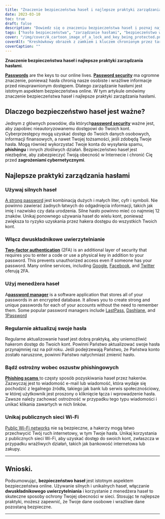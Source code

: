 ```yaml
---
title: "Znaczenie bezpieczeństwa haseł i najlepsze praktyki zarządzania hasłami"
date: 2023-03-10
toc: true
draft: false
description: "Dowiedz się o znaczeniu bezpieczeństwa haseł i poznaj najlepsze praktyki zarządzania hasłami, aby chronić swoje dane osobowe i tożsamość online."
tags: ["hasło bezpieczeństwa", "zarządzanie hasłami", "bezpieczeństwo w sieci", "zagrożenia cybernetyczne", "silne hasła", "uwierzytelnianie dwuskładnikowe", "menedżer haseł", "bezpieczeństwo danych", "kradzież tożsamości", "oszustwa phishingowe", "publiczne sieci Wi-Fi", "prywatność w sieci", "bezpieczeństwo w sieci", "bezpieczeństwo cyfrowe", "bezpieczeństwo internetu", "cybersecurity", "ochrona danych", "bezpieczeństwo konta", "konta internetowe", "ochrona online"]
cover: "/img/cover/A_cartoon_image_of_a_lock_and_key_being_protected.png"
coverAlt: "Kreskówkowy obrazek z zamkiem i kluczem chronionym przez tarczę, który ma reprezentować bezpieczeństwo i ochronę hasła."
coverCaption: ""
---
```


**Znaczenie bezpieczeństwa haseł i najlepsze praktyki zarządzania hasłami**.

[**Passwords**](https://simeononsecurity.com/articles/the-importance-of-password-security-and-best-practices/) are the keys to our online lives. [**Password security**](https://simeononsecurity.com/articles/the-importance-of-password-security-and-best-practices/) ma ogromne znaczenie, ponieważ hasła chronią nasze osobiste i wrażliwe informacje przed nieuprawnionym dostępem. Dlatego zarządzanie hasłami jest istotnym aspektem bezpieczeństwa online. W tym artykule omówimy znaczenie bezpieczeństwa haseł i najlepsze praktyki zarządzania hasłami.

## Dlaczego bezpieczeństwo haseł jest ważne?

Jednym z głównych powodów, dla których[**password security**](https://simeononsecurity.com/articles/the-importance-of-password-security-and-best-practices/) ważne jest, aby zapobiec nieautoryzowanemu dostępowi do Twoich kont. Cyberprzestępcy mogą uzyskać dostęp do Twoich danych osobowych, informacji finansowych, a nawet Twojej tożsamości, jeśli zdobędą Twoje hasła. Mogą również wykorzystać Twoje konta do wysyłania spamu, **phishingu** i innych złośliwych działań. Bezpieczeństwo haseł jest niezbędne, aby zabezpieczyć Twoją obecność w Internecie i chronić Cię przed **zagrożeniami cybernetycznymi**.

## Najlepsze praktyki zarządzania hasłami

### Używaj silnych haseł

[A strong password](https://simeononsecurity.com/articles/the-importance-of-password-security-and-best-practices/) jest kombinacją dużych i małych liter, cyfr i symboli. Nie powinno zawierać żadnych łatwych do odgadnięcia informacji, takich jak imię i nazwisko czy data urodzenia. Silne hasło powinno mieć co najmniej 12 znaków. Unikaj ponownego używania haseł do wielu kont, ponieważ zwiększa to ryzyko uzyskania przez hakera dostępu do wszystkich Twoich kont.

### Włącz dwuskładnikowe uwierzytelnianie

[**Two-factor authentication**](https://simeononsecurity.com/articles/what-are-the-diferent-kinds-of-factors-in-mfa/) (2FA) is an additional layer of security that requires you to enter a code or use a physical key in addition to your password. This prevents unauthorized access even if someone has your password. Many online services, including [Google](https://www.google.com/landing/2step/), [Facebook](https://www.facebook.com/help/148233965247823), and [Twitter](https://help.twitter.com/en/managing-your-account/two-factor-authentication) oferują 2FA.

### Użyj menedżera haseł

A[**password manager**](https://simeononsecurity.com/articles/bitwarden-and-keepassxc-vs-the-rest/) is a software application that stores all of your passwords in an encrypted database. It allows you to create strong and unique passwords for each of your accounts without the need to remember them. Some popular password managers include [LastPass](https://www.lastpass.com/), [Dashlane](https://www.dashlane.com/), and [1Password](https://1password.com/)

### Regularnie aktualizuj swoje hasła

Regularne aktualizowanie haseł jest dobrą praktyką, aby uniemożliwić hakerom dostęp do Twoich kont. Powinni Państwo aktualizować swoje hasła przynajmniej raz na pół roku. Jeśli podejrzewają Państwo, że Państwa konto zostało naruszone, powinni Państwo natychmiast zmienić hasło.

### Bądź ostrożny wobec oszustw phishingowych

[**Phishing scams** ](https://simeononsecurity.com/articles/how-to-identify-phishing/) to częsty sposób pozyskiwania haseł przez hakerów. Zazwyczaj jest to wiadomość e-mail lub wiadomość, która wydaje się pochodzić z legalnego źródła, takiego jak bank lub serwis społecznościowy, w której użytkownik jest proszony o kliknięcie łącza i wprowadzenie hasła. Zawsze należy zachować ostrożność w przypadku tego typu wiadomości i unikać klikania zawartych w nich linków.

### Unikaj publicznych sieci Wi-Fi

[Public Wi-Fi networks](https://simeononsecurity.com/articles/how-to-secure-your-wireless-network-against-hacking/) nie są bezpieczne, a hakerzy mogą łatwo przechwycić Twój ruch internetowy, w tym Twoje hasła. Unikaj korzystania z publicznych sieci Wi-Fi, aby uzyskać dostęp do swoich kont, zwłaszcza w przypadku wrażliwych działań, takich jak bankowość internetowa lub zakupy.

______


## Wnioski.

Podsumowując, **bezpieczeństwo haseł** jest istotnym aspektem bezpieczeństwa online. Używanie silnych i unikalnych haseł, włączanie **dwuskładnikowego uwierzytelniania** i korzystanie z menedżera haseł to skuteczne sposoby ochrony Twojej obecności w sieci. Stosując te najlepsze praktyki, możesz zapewnić, że Twoje dane osobowe i wrażliwe dane pozostaną bezpieczne.

______
